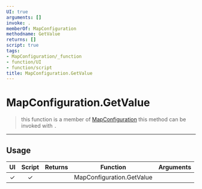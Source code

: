 ```yaml
---
UI: true
arguments: []
invoke: .
memberOf: MapConfiguration
methodname: GetValue
returns: []
script: true
tags:
- MapConfiguration/_function
- function/UI
- function/script
title: MapConfiguration.GetValue
---
```

# MapConfiguration.GetValue
> this function is a member of [MapConfiguration](civ-6/lua/MapConfiguration.md)
> this method can be invoked with `.`
-----
## Usage
|  UI | Script | Returns | Function | Arguments |
|:---:|:------:|-------:|:--------:|:---------|
|✓|✓||MapConfiguration.GetValue||

